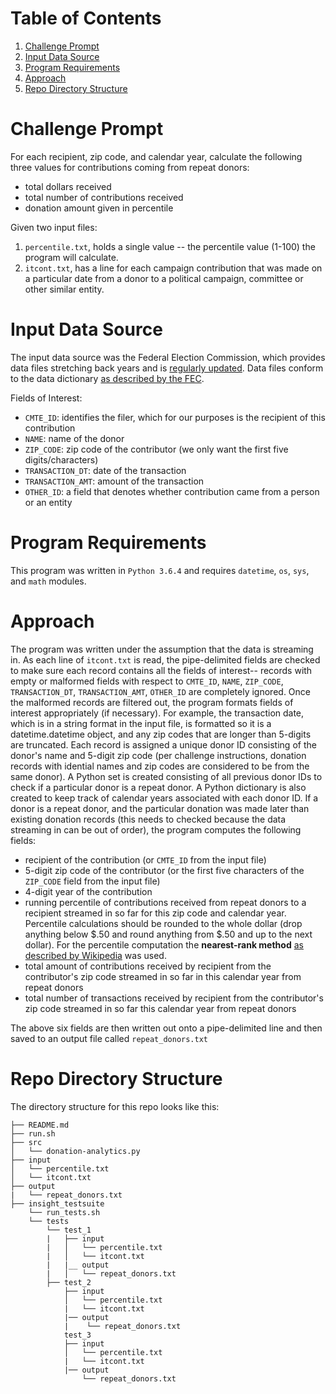 # Table of Contents
1. [Challenge Prompt](README.md#challenge-prompt)
2. [Input Data Source](README.md#input-data-source)
3. [Program Requirements](README.md#program-requirements)
4. [Approach](README.md#approach)
5. [Repo Directory Structure](README.md#repo-directory-structure)

# Challenge Prompt
For each recipient, zip code, and calendar year, calculate the following three values for contributions coming from repeat donors:
* total dollars received
* total number of contributions received
* donation amount given in percentile

Given two input files:
1. `percentile.txt`, holds a single value -- the percentile value (1-100) the program will calculate.
2. `itcont.txt`, has a line for each campaign contribution that was made on a particular date from a donor to a political campaign, committee or other similar entity. 

# Input Data Source 
The input data source was the Federal Election Commission, which provides data files stretching back years and is [regularly updated](http://classic.fec.gov/finance/disclosure/ftpdet.shtml). Data files conform to the data dictionary [as described by the FEC](http://classic.fec.gov/finance/disclosure/metadata/DataDictionaryContributionsbyIndividuals.shtml).

Fields of Interest:
* `CMTE_ID`: identifies the filer, which for our purposes is the recipient of this contribution
* `NAME`: name of the donor
* `ZIP_CODE`:  zip code of the contributor (we only want the first five digits/characters)
* `TRANSACTION_DT`: date of the transaction
* `TRANSACTION_AMT`: amount of the transaction
* `OTHER_ID`: a field that denotes whether contribution came from a person or an entity 

# Program Requirements
This program was written in `Python 3.6.4` and requires `datetime`, `os`, `sys`, and `math` modules.

# Approach
The program was written under the assumption that the data is streaming in. As each line of `itcont.txt` is read, the pipe-delimited fields are checked to make sure each record contains all the fields of interest-- records with empty or malformed fields with respect to `CMTE_ID`, `NAME`, `ZIP_CODE`, `TRANSACTION_DT`, `TRANSACTION_AMT`, `OTHER_ID` are completely ignored. Once the malformed records are filtered out, the program formats fields of interest appropriately (if necessary). For example, the transaction date, which is in a string format in the input file, is formatted so it is a datetime.datetime object, and any zip codes that are longer than 5-digits are truncated. Each record is assigned a unique donor ID consisting of the donor's name and 5-digit zip code (per challenge instructions, donation records with idential names and zip codes are considered to be from the same donor). A Python set is created consisting of all previous donor IDs to check if a particular donor is a repeat donor. A Python dictionary is also created to keep track of calendar years associated with each donor ID. If a donor is a repeat donor, and the particular donation was made later than existing donation records (this needs to checked because the data streaming in can be out of order), the program computes the following fields:

* recipient of the contribution (or `CMTE_ID` from the input file)
* 5-digit zip code of the contributor (or the first five characters of the `ZIP_CODE` field from the input file)
* 4-digit year of the contribution
* running percentile of contributions received from repeat donors to a recipient streamed in so far for this zip code and calendar year. Percentile calculations should be rounded to the whole dollar (drop anything below $.50 and round anything from $.50 and up to the next dollar). For the percentile computation the **nearest-rank method** [as described by Wikipedia](https://en.wikipedia.org/wiki/Percentile) was used.
* total amount of contributions received by recipient from the contributor's zip code streamed in so far in this calendar year from repeat donors
* total number of transactions received by recipient from the contributor's zip code streamed in so far this calendar year from repeat donors

The above six fields are then written out onto a pipe-delimited line and then saved to an output file called `repeat_donors.txt`


# Repo Directory Structure

The directory structure for this repo looks like this:

    ├── README.md 
    ├── run.sh
    ├── src
    │   └── donation-analytics.py
    ├── input
    │   └── percentile.txt
    │   └── itcont.txt
    ├── output
    |   └── repeat_donors.txt
    ├── insight_testsuite
        └── run_tests.sh
        └── tests
            └── test_1
            |   ├── input
            |   │   └── percentile.txt
            |   │   └── itcont.txt
            |   |__ output
            |   │   └── repeat_donors.txt
            ├── test_2
                ├── input
                │   └── percentile.txt
                |   └── itcont.txt
                |── output
                |    └── repeat_donors.txt
                test_3
                ├── input
                │   └── percentile.txt
                |   └── itcont.txt
                |── output
                    └── repeat_donors.txt





